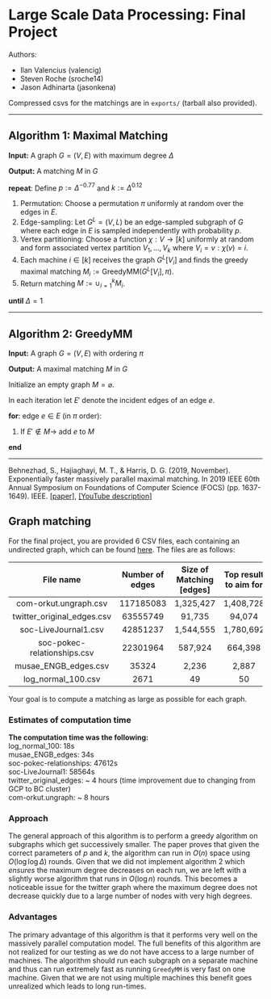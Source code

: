 # Large Scale Data Processing: Final Project
Authors:
- Ilan Valencius (valencig)
- Steven Roche (sroche14)
- Jason Adhinarta (jasonkena)

Compressed csvs for the matchings are in `exports/` (tarball also provided).

---
__Algorithm 1__:  Maximal Matching
---

__Input:__ A graph $G = (V, E)$ with maximum degree $\Delta$

__Output:__ A matching $M$ in $G$

__repeat__: Define $p:=\Delta^{-0.77}$ and $k := \Delta^{0.12}$
  
  1. Permutation: Choose a permutation $\pi$ uniformly at random over the edges in $E$.
  2. Edge-sampling: Let $G^L=(V,L)$ be an edge-sampled subgraph of $G$ where each edge in $E$ is sampled independently with probability $p$.
  3. Vertex partitioning: Choose a function $\chi: V \to [k]$ uniformly at random and form associated vertex partition $V_1,...,V_k$ where $V_i = {v: \chi(v) = i}$.
  4. Each machine $i \in [k]$ receives the graph $G^L[V_i]$ and finds the greedy maximal matching $M_i := \text{GreedyMM}(G^L[V_i], \pi)$.
  5. Return matching $M := \cup^{k}_{i=1} M_i$.

__until__ $\Delta=1$

---
__Algorithm 2__:  GreedyMM
---

__Input:__ A graph $G = (V, E)$ with ordering $\pi$

__Output:__ A maximal matching $M$ in $G$

Initialize an empty graph $M = \varnothing$.

In each iteration let $E'$ denote the incident edges of an edge $e$.

__for__: edge $e \in E$ (in $\pi$ order):

  1. If $E' \notin M \to$ add $e$ to $M$

__end__

---
Behnezhad, S., Hajiaghayi, M. T., & Harris, D. G. (2019, November). Exponentially faster massively parallel maximal matching. In 2019 IEEE 60th Annual Symposium on Foundations of Computer Science (FOCS) (pp. 1637-1649). IEEE. [[paper]](https://arxiv.org/pdf/1901.03744.pdf), [[YouTube description]](https://www.youtube.com/watch?v=axtF2JlRj6k)


## Graph matching
For the final project, you are provided 6 CSV files, each containing an undirected graph, which can be found [here](https://drive.google.com/file/d/1khb-PXodUl82htpyWLMGGNrx-IzC55w8/view?usp=sharing). The files are as follows:  

|          File name          | Number of edges | Size of Matching [edges] | Top result to aim for | Rounds |
| :-------------------------: | :-------------: | :----------------------: | :-------------------: | :----: |
|    com-orkut.ungraph.csv    |    117185083    |        1,325,427         |       1,408,728       |   43   |
| twitter_original_edges.csv  |    63555749     |          91,735          |        94,074         |  157   |
|    soc-LiveJournal1.csv     |    42851237     |        1,544,555         |       1,780,692       |   38   |
| soc-pokec-relationships.csv |    22301964     |         587,924          |        664,398        |   26   |
|    musae_ENGB_edges.csv     |      35324      |          2,236           |         2,887         |   14   |
|     log_normal_100.csv      |      2671       |            49            |          50           |   8    |


Your goal is to compute a matching as large as possible for each graph. 

### Estimates of computation time
<b>The computation time was the following: </b> <br />
log_normal_100: 18s <br />
musae_ENGB_edges: 34s <br />
soc-pokec-relationships: 47612s <br />
soc-LiveJournal1: 58564s <br />
twitter_original_edges: ~ 4 hours (time improvement due to changing from GCP to BC cluster) <br />
com-orkut.ungraph: ~ 8 hours <br />

### Approach
The general approach of this algorithm is to perform a greedy algorithm on subgraphs which get successively smaller. The paper proves that given the correct parameters of $p$ and $k$, the algorithm can run in $O(n)$ space using $O(\log \log \Delta)$ rounds. Given that we did not implement algorithm 2 which _ensures_ the maximum degree decreases on each run, we are left with a slightly worse algorithm that runs in $O(\log n)$ rounds. This becomes a noticeable issue for the twitter graph where the maximum degree does not decrease quickly due to a large number of nodes with very high degrees.

### Advantages
The primary advantage of this algorithm is that it performs very well on the massively parallel computation model. The full benefits of this algorithm are not realized for our testing as we do not have access to a large number of machines. The algorithm should run each subgraph on a separate machine and thus can run extremely fast as running `GreedyMM` is very fast on one machine. Given that we are not using multiple machines this benefit goes unrealized which leads to long run-times.
